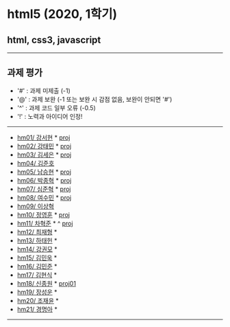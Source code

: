 # html5 (2020, 1학기)
## html, css3, javascript
---
## 과제 평가
- '#' : 과제 미제출 (-1)
- '@' : 과제 보완 (-1 또는 보완 시 감점 없음, 보완이 안되면 '#')
- '^' : 과제 코드 일부 오류 (-0.5)
- '!' : 노력과 아이디어 인정!

***
- [hm01/ 강서현](https://github.com/tjgus226/HM01) * [proj](http://chaos.inje.ac.kr:3030/hm/project/hm01/hm01_rpt01.html)
- [hm02/ 강태민](https://github.com/Gangtaemin/hm02) * [proj](http://chaos.inje.ac.kr:3030/hm/project/hm02/hm02_rpt01.html)
- [hm03/ 김세은](https://github.com/thdnwn/hm03) * [proj](http://chaos.inje.ac.kr:3030/hm/project/hm03/hm03_rpt01.html)
- [hm04/ 김준호](https://github.com)
- [hm05/ 남승현](https://github.com/nam0914/HM05) * [proj](http://chaos.inje.ac.kr:3030/hm/project/hm05/hm05_rpt01.html)
- [hm06/ 박종혁](https://github.com/Park-Jong-Hyeok/hm06) * [proj](http://chaos.inje.ac.kr:3030/hm/project/hm06/hm06_rpt01.html)
- [hm07/ 심준혁](https://github.com/sjh1583/HM07) * [proj](http://chaos.inje.ac.kr:3030/hm/project/hm07/hm07_rpt01.html)
- [hm08/ 여수민](https://github.com/yeo5578/hm08) * [proj](http://chaos.inje.ac.kr:3030/hm/project/hm08/hm08_rpt01.html)
- [hm09/ 이상혁](https://github.com)
- [hm10/ 정영훈](https://github.com/jyhoon519/HM10) * [proj](http://chaos.inje.ac.kr:3030/hm/project/hm10/hm10_rpt01.html)
- [hm11/ 차혁준](https://github.com/chahyeokjun/HM11) * ^ [proj](http://chaos.inje.ac.kr:3030/hm/project/hm11/hm11_rpt01.html)
- [hm12/ 최재형](https://github.com/june6297/hm12) *
- [hm13/ 하태헌](https://github.com/rnfrnfdl34/hm13) *
- [hm14/ 강권모](https://github.com/20161490/hm14) *
- [hm15/ 김민욱](https://github.com/poviea/hm15) *
- [hm16/ 김민준](https://github.com/kaf829/hm16) *
- [hm17/ 김현식](https://github.com/Khs98/HM17) *
- [hm18/ 신종원](https://github.com/jonogo/HM18) * [proj01](http://chaos.inje.ac.kr:3030/hm/project/hm18/hm18_rpt01.html)
- [hm19/ 장성운](https://github.com/SungUnJang/hm19) *
- [hm20/ 조재윤](https://github.com/black98520/hm20) *
- [hm21/ 경명아](https://github.com/html21/hm21) *

***

